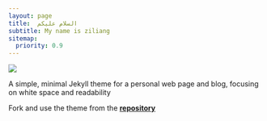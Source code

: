 ```yaml
---
layout: page
title:  السلام عليكم 
subtitle: My name is ziliang
sitemap:
  priority: 0.9
---
```


<img src="{{ '/assets/img/1.jpg' | prepend: site.baseurl }}" id="about-img">

<div id="describe-text">
	<p>A simple, minimal Jekyll theme for a personal web page and blog, focusing on white space and readability</p>
	<p>Fork and use the theme from the <strong> <a href="https://github.com/knhash/Pudhina"> repository</a> </strong></p>
</div>